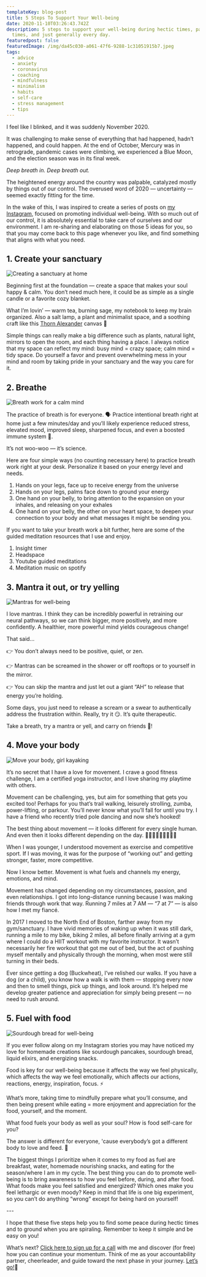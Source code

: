```yaml
---
templateKey: blog-post
title: 5 Steps To Support Your Well-being
date: 2020-11-10T03:26:43.742Z
description: 5 steps to support your well-being during hectic times, pandemic
  times, and just generally every day.
featuredpost: false
featuredImage: /img/da45c030-a061-47f6-9288-1c31051915b7.jpeg
tags:
  - advice
  - anxiety
  - coronavirus
  - coaching
  - mindfulness
  - minimalism
  - habits
  - self-care
  - stress management
  - tips
---
```


I feel like I blinked, and it was suddenly November 2020.

It was challenging to make sense of everything that had happened, hadn’t happened, and could happen. At the end of October, Mercury was in retrograde, pandemic cases were climbing, we experienced a Blue Moon, and the election season was in its final week.

_Deep breath in. Deep breath out._

The heightened energy around the country was palpable, catalyzed mostly by things out of our control. The overused word of 2020 — uncertainty — seemed exactly fitting for the time.

In the wake of this, I was inspired to create a series of posts on [my Instagram](https://www.instagram.com/sheflowsandgrows/), focused on promoting individual well-being. With so much out of our control, it is absolutely essential to take care of ourselves and our environment. I am re-sharing and elaborating on those 5 ideas for you, so that you may come back to this page whenever you like, and find something that aligns with what you need.

## 1. Create your sanctuary

![Creating a sanctuary at home](/img/create-your-sanctuary.jpg "At home sanctuary ")

Beginning first at the foundation — create a space that makes your soul happy & calm. You don’t need much here, it could be as simple as a single candle or a favorite cozy blanket.

What I’m lovin’ — warm tea, burning sage, my notebook to keep my brain organized. Also a salt lamp, a plant and minimalist space, and a soothing craft like this [Thorn Alexander](https://thornalexander.com/) canvas 💛

Simple things can really make a big difference such as plants, natural light, mirrors to open the room, and each thing having a place. I always notice that my space can reflect my mind: busy mind = crazy space; calm mind = tidy space. Do yourself a favor and prevent overwhelming mess in your mind and room by taking pride in your sanctuary and the way you care for it.

## 2. Breathe

![Breath work for a calm mind ](/img/breathing-calming-stress-relief.jpg "Breath work for a calm mind ")

The practice of breath is for everyone. 🗣 Practice intentional breath right at home just a few minutes/day and you’ll likely experience reduced stress, elevated mood, improved sleep, sharpened focus, and even a boosted immune system 🦠.

It’s not woo-woo — it’s science.

Here are four simple ways (no counting necessary here) to practice breath work right at your desk. Personalize it based on your energy level and needs.

1. Hands on your legs, face up to receive energy from the universe
2. Hands on your legs, palms face down to ground your energy
3. One hand on your belly, to bring attention to the expansion on your inhales, and releasing on your exhales
4. One hand on your belly, the other on your heart space, to deepen your connection to your body and what messages it might be sending you.

If you want to take your breath work a bit further, here are some of the guided meditation resources that I use and enjoy.

1. Insight timer
2. Headspace
3. Youtube guided meditations
4. Meditation music on spotify

## 3. Mantra it out, or try yelling

![Mantras for well-being](/img/mantra-it-out.jpeg "Mantra it out")

I love mantras. I think they can be incredibly powerful in retraining our neural pathways, so we can think bigger, more positively, and more confidently. A healthier, more powerful mind yields courageous change!

That said…

👉 You don’t always need to be positive, quiet, or zen.

👉 Mantras can be screamed in the shower or off rooftops or to yourself in the mirror.

👉 You can skip the mantra and just let out a giant “AH” to release that energy you’re holding.

Some days, you just need to release a scream or a swear to authentically address the frustration within. Really, try it 😏. It’s quite therapeutic.

Take a breath, try a mantra or yell, and carry on friends 💛!

## 4. Move your body

![Move your body, girl kayaking](/img/sheila-kayaking-movement.jpg "Kayaking")

It’s no secret that I have a love for movement. I crave a good fitness challenge, I am a certified yoga instructor, and I love sharing my playtime with others.

Movement can be challenging, yes, but aim for something that gets you excited too! Perhaps for you that’s trail walking, leisurely strolling, zumba, power-lifting, or parkour. You’ll never know what you’ll fall for until you try. I have a friend who recently tried pole dancing and now she’s hooked!

The best thing about movement — it looks different for every single human. And even then it looks different depending on the day. 🏃🏻‍♀️🤸🏻‍♂️🚴🏻‍♀️

When I was younger, I understood movement as exercise and competitive sport. If I was moving, it was for the purpose of “working out” and getting stronger, faster, more competitive.

Now I know better. Movement is what fuels and channels my energy, emotions, and mind.

Movement has changed depending on my circumstances, passion, and even relationships. I got into long-distance running because I was making friends through work that way. Running 7 miles at 7 AM — “7 at 7” — is also how I met my fiancé.

In 2017 I moved to the North End of Boston, farther away from my gym/sanctuary. I have vivid memories of waking up when it was still dark, running a mile to my bike, biking 2 miles, all before finally arriving at a gym where I could do a HIIT workout with my favorite instructor. It wasn’t necessarily her fire workout that got me out of bed, but the act of pushing myself mentally and physically through the morning, when most were still turning in their beds.

Ever since getting a dog (Buckwheat), I’ve relished our walks. If you have a dog (or a child), you know how a walk is with them — stopping every now and then to smell things, pick up things, and look around. It’s helped me develop greater patience and appreciation for simply being present — no need to rush around.

## 5. Fuel with food

![Sourdough bread for well-being](/img/sourdough-food-fuel.jpeg "Sourdough bread loaf")

If you ever follow along on my Instagram stories you may have noticed my love for homemade creations like sourdough pancakes, sourdough bread, liquid elixirs, and energizing snacks.

Food is key for our well-being because it affects the way we feel physically, which affects the way we feel emotionally, which affects our actions, reactions, energy, inspiration, focus. ⚡️

What’s more, taking time to mindfully prepare what you’ll consume, and then being present while eating = more enjoyment and appreciation for the food, yourself, and the moment.

What food fuels your body as well as your soul? How is food self-care for you?

The answer is different for everyone, 'cause everybody’s got a different body to love and feed. 🤍

The biggest things I prioritize when it comes to my food as fuel are breakfast, water, homemade nourishing snacks, and eating for the season/where I am in my cycle. The best thing you can do to promote well-being is to bring awareness to how you feel before, during, and after food. What foods make you feel satisfied and energized? Which ones make you feel lethargic or even moody? Keep in mind that life is one big experiment, so you can’t do anything “wrong” except for being hard on yourself!

\---

I hope that these five steps help you to find some peace during hectic times and to ground when you are spiraling. Remember to keep it simple and be easy on you!

What’s next? [Click here to sign up for a call](https://www.sheilaanne.com/book/exploration/) with me and discover (for free) how you can continue your momentum. Think of me as your accountability partner, cheerleader, and guide toward the next phase in your journey. [Let’s go!](https://www.sheilaanne.com/book/exploration/)🚀
